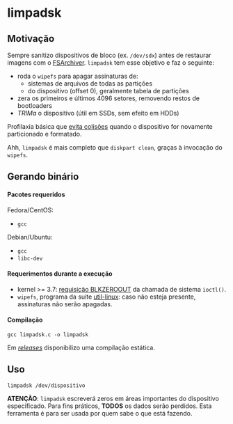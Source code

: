 # limpadsk

## Motivação

Sempre sanitizo dispositivos de bloco (ex. `/dev/sdx`) antes de restaurar imagens com o [FSArchiver](https://github.com/fdupoux/fsarchiver). `limpadsk` tem esse objetivo e faz o seguinte:

* roda o `wipefs` para apagar assinaturas de:
  * sistemas de arquivos de todas as partições
  * do dispositivo (offset 0), geralmente tabela de partições
* zera os primeiros e últimos 4096 setores, removendo restos de bootloaders
* _TRIMa_ o dispositivo (útil em SSDs, sem efeito em HDDs)

Profilaxia básica que [evita colisões](https://caixaseca.blogspot.com/2016/06/assinaturas.html) quando o dispositivo for novamente particionado e formatado.

Ahh, `limpadsk` é mais completo que `diskpart clean`, graças à invocação do `wipefs`.

## Gerando binário

#### Pacotes requeridos

Fedora/CentOS:

* `gcc`

Debian/Ubuntu:

* `gcc`
* `libc-dev`

#### Requerimentos durante a execução

* kernel >= 3.7: [requisição BLKZEROOUT](https://github.com/torvalds/linux/commit/66ba32dc167202c3cf8c86806581a9393ec7f488) da chamada de sistema `ioctl()`.
* `wipefs`, programa da suíte [util-linux](https://github.com/karelzak/util-linux): caso não esteja presente, assinaturas não serão apagadas.

#### Compilação

```
gcc limpadsk.c -o limpadsk
```

Em [_releases_](https://github.com/marcosfrm/limpadsk/releases) disponibilizo uma compilação estática.

## Uso

```
limpadsk /dev/dispositivo
```

**ATENÇÃO**: `limpadsk` escreverá zeros em áreas importantes do dispositivo especificado. Para fins práticos, **TODOS** os dados serão perdidos. Esta ferramenta é para ser usada por quem sabe o que está fazendo.

